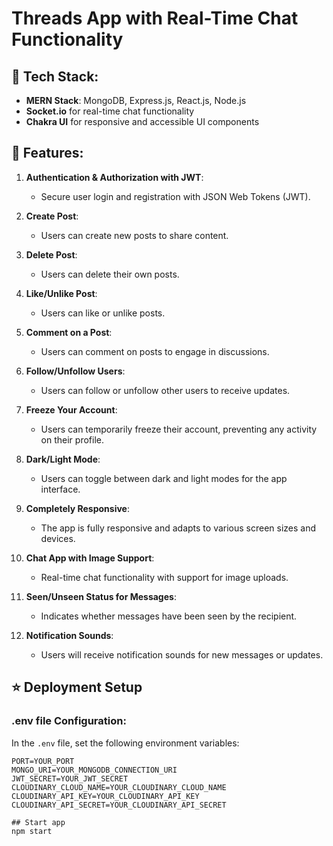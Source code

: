# Threads App with Real-Time Chat Functionality

## 🌟 Tech Stack:
- **MERN Stack**: MongoDB, Express.js, React.js, Node.js
- **Socket.io** for real-time chat functionality
- **Chakra UI** for responsive and accessible UI components

## 🎃 Features:
1. **Authentication & Authorization with JWT**: 
   - Secure user login and registration with JSON Web Tokens (JWT).
  
2. **Create Post**: 
   - Users can create new posts to share content.

3. **Delete Post**: 
   - Users can delete their own posts.

4. **Like/Unlike Post**: 
   - Users can like or unlike posts.

5. **Comment on a Post**: 
   - Users can comment on posts to engage in discussions.

6. **Follow/Unfollow Users**: 
   - Users can follow or unfollow other users to receive updates.

7. **Freeze Your Account**: 
   - Users can temporarily freeze their account, preventing any activity on their profile.

8. **Dark/Light Mode**: 
   - Users can toggle between dark and light modes for the app interface.

9. **Completely Responsive**: 
   - The app is fully responsive and adapts to various screen sizes and devices.

10. **Chat App with Image Support**: 
    - Real-time chat functionality with support for image uploads.

11. **Seen/Unseen Status for Messages**: 
    - Indicates whether messages have been seen by the recipient.

12. **Notification Sounds**: 
    - Users will receive notification sounds for new messages or updates.

## ⭐ Deployment Setup

### .env file Configuration:
In the `.env` file, set the following environment variables:

```env
PORT=YOUR_PORT
MONGO_URI=YOUR_MONGODB_CONNECTION_URI
JWT_SECRET=YOUR_JWT_SECRET
CLOUDINARY_CLOUD_NAME=YOUR_CLOUDINARY_CLOUD_NAME
CLOUDINARY_API_KEY=YOUR_CLOUDINARY_API_KEY
CLOUDINARY_API_SECRET=YOUR_CLOUDINARY_API_SECRET

## Start app
npm start

